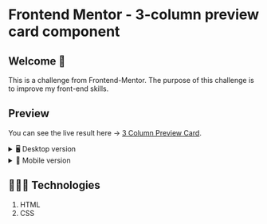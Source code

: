 # Frontend Mentor - 3-column preview card component

## Welcome 👋
This is a challenge from Frontend-Mentor. The purpose of this challenge is to improve my front-end skills.

## Preview
You can see the live result here → [3 Column Preview Card](https://inganta23.github.io/3-column-preview-card/).
<details>
    <summary>🖥 Desktop version</summary>

![](./design/desktop-design.jpg) 

</details>
<details>
    <summary>📱 Mobile version</summary>

![](./design/mobile-design.jpg) 

</details>
 
## 👩🏻‍💻 Technologies
1. HTML
2. CSS

